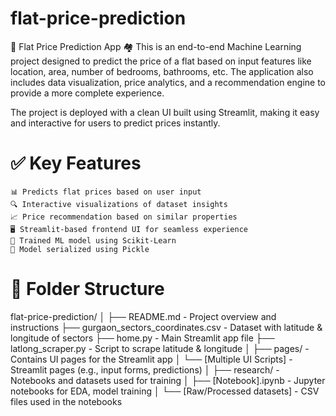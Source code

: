 # flat-price-prediction
🏢 Flat Price Prediction App 🏘️
This is an end-to-end Machine Learning project designed to predict the price of a flat based on input features like location, area, number of bedrooms, bathrooms, etc. The application also includes data visualization, price analytics, and a recommendation engine to provide a more complete experience.

The project is deployed with a clean UI built using Streamlit, making it easy and interactive for users to predict prices instantly.
# ✅ Key Features <br>
    📊 Predicts flat prices based on user input  
    🔍 Interactive visualizations of dataset insights  
    📈 Price recommendation based on similar properties  
    🖥️ Streamlit-based frontend UI for seamless experience  
    🧠 Trained ML model using Scikit-Learn  
    💾 Model serialized using Pickle

# 📂 Folder Structure

flat-price-prediction/
│
├── README.md                      - Project overview and instructions
├── gurgaon_sectors_coordinates.csv  - Dataset with latitude & longitude of sectors
├── home.py                        - Main Streamlit app file
├── latlong_scraper.py            - Script to scrape latitude & longitude
│
├── pages/                         - Contains UI pages for the Streamlit app
│   └── [Multiple UI Scripts]      - Streamlit pages (e.g., input forms, predictions)
│
├── research/                      - Notebooks and datasets used for training
│   ├── [Notebook].ipynb           - Jupyter notebooks for EDA, model training
│   └── [Raw/Processed datasets]   - CSV files used in the notebooks
